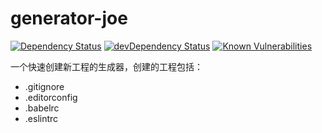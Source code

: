 # generator-joe

[![Dependency Status](https://david-dm.org/zhongzhi107/generator-joe.svg)](https://david-dm.org/zhongzhi107/generator-joe)
[![devDependency Status](https://david-dm.org/zhongzhi107/generator-joe/dev-status.svg)](https://david-dm.org/zhongzhi107/generator-joe#info=devDependencies)
[![Known Vulnerabilities](https://snyk.io/test/github/zhongzhi107/generator-joe/badge.svg)](https://snyk.io/test/github/zhongzhi107/generator-joe)

一个快速创建新工程的生成器，创建的工程包括：

- .gitignore
- .editorconfig
- .babelrc
- .eslintrc
